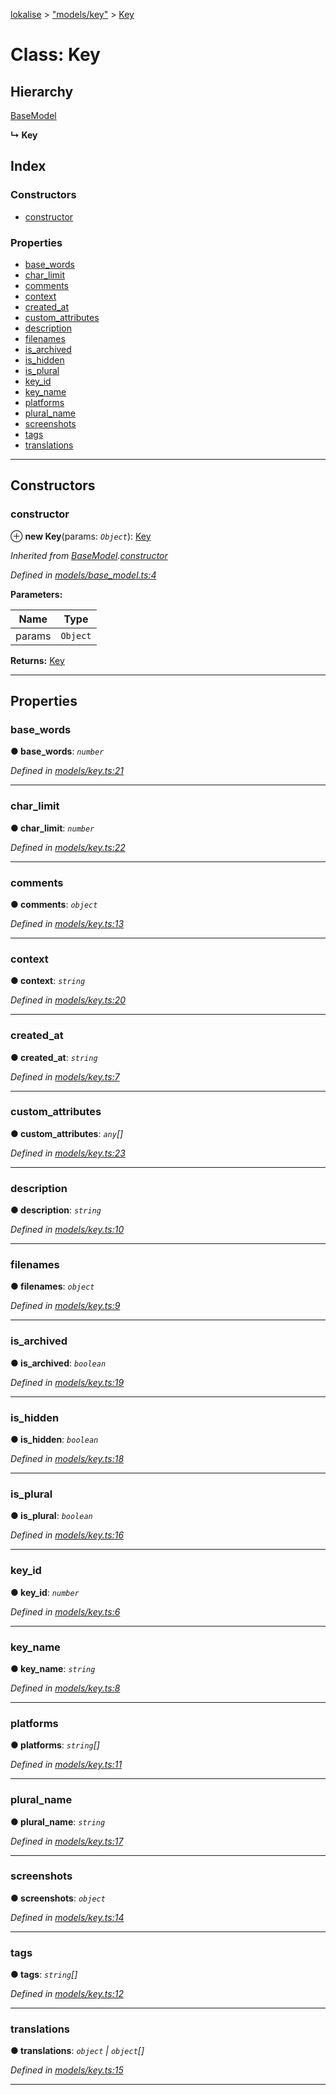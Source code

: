 [lokalise](../README.md) > ["models/key"](../modules/_models_key_.md) > [Key](../classes/_models_key_.key.md)

# Class: Key

## Hierarchy

 [BaseModel](_models_base_model_.basemodel.md)

**↳ Key**

## Index

### Constructors

* [constructor](_models_key_.key.md#constructor)

### Properties

* [base_words](_models_key_.key.md#base_words)
* [char_limit](_models_key_.key.md#char_limit)
* [comments](_models_key_.key.md#comments)
* [context](_models_key_.key.md#context)
* [created_at](_models_key_.key.md#created_at)
* [custom_attributes](_models_key_.key.md#custom_attributes)
* [description](_models_key_.key.md#description)
* [filenames](_models_key_.key.md#filenames)
* [is_archived](_models_key_.key.md#is_archived)
* [is_hidden](_models_key_.key.md#is_hidden)
* [is_plural](_models_key_.key.md#is_plural)
* [key_id](_models_key_.key.md#key_id)
* [key_name](_models_key_.key.md#key_name)
* [platforms](_models_key_.key.md#platforms)
* [plural_name](_models_key_.key.md#plural_name)
* [screenshots](_models_key_.key.md#screenshots)
* [tags](_models_key_.key.md#tags)
* [translations](_models_key_.key.md#translations)

---

## Constructors

<a id="constructor"></a>

###  constructor

⊕ **new Key**(params: *`Object`*): [Key](_models_key_.key.md)

*Inherited from [BaseModel](_models_base_model_.basemodel.md).[constructor](_models_base_model_.basemodel.md#constructor)*

*Defined in [models/base_model.ts:4](https://github.com/lokalise/node-lokalise-api/blob/324e932/src/models/base_model.ts#L4)*

**Parameters:**

| Name | Type |
| ------ | ------ |
| params | `Object` |

**Returns:** [Key](_models_key_.key.md)

___

## Properties

<a id="base_words"></a>

###  base_words

**● base_words**: *`number`*

*Defined in [models/key.ts:21](https://github.com/lokalise/node-lokalise-api/blob/324e932/src/models/key.ts#L21)*

___
<a id="char_limit"></a>

###  char_limit

**● char_limit**: *`number`*

*Defined in [models/key.ts:22](https://github.com/lokalise/node-lokalise-api/blob/324e932/src/models/key.ts#L22)*

___
<a id="comments"></a>

###  comments

**● comments**: *`object`*

*Defined in [models/key.ts:13](https://github.com/lokalise/node-lokalise-api/blob/324e932/src/models/key.ts#L13)*

___
<a id="context"></a>

###  context

**● context**: *`string`*

*Defined in [models/key.ts:20](https://github.com/lokalise/node-lokalise-api/blob/324e932/src/models/key.ts#L20)*

___
<a id="created_at"></a>

###  created_at

**● created_at**: *`string`*

*Defined in [models/key.ts:7](https://github.com/lokalise/node-lokalise-api/blob/324e932/src/models/key.ts#L7)*

___
<a id="custom_attributes"></a>

###  custom_attributes

**● custom_attributes**: *`any`[]*

*Defined in [models/key.ts:23](https://github.com/lokalise/node-lokalise-api/blob/324e932/src/models/key.ts#L23)*

___
<a id="description"></a>

###  description

**● description**: *`string`*

*Defined in [models/key.ts:10](https://github.com/lokalise/node-lokalise-api/blob/324e932/src/models/key.ts#L10)*

___
<a id="filenames"></a>

###  filenames

**● filenames**: *`object`*

*Defined in [models/key.ts:9](https://github.com/lokalise/node-lokalise-api/blob/324e932/src/models/key.ts#L9)*

___
<a id="is_archived"></a>

###  is_archived

**● is_archived**: *`boolean`*

*Defined in [models/key.ts:19](https://github.com/lokalise/node-lokalise-api/blob/324e932/src/models/key.ts#L19)*

___
<a id="is_hidden"></a>

###  is_hidden

**● is_hidden**: *`boolean`*

*Defined in [models/key.ts:18](https://github.com/lokalise/node-lokalise-api/blob/324e932/src/models/key.ts#L18)*

___
<a id="is_plural"></a>

###  is_plural

**● is_plural**: *`boolean`*

*Defined in [models/key.ts:16](https://github.com/lokalise/node-lokalise-api/blob/324e932/src/models/key.ts#L16)*

___
<a id="key_id"></a>

###  key_id

**● key_id**: *`number`*

*Defined in [models/key.ts:6](https://github.com/lokalise/node-lokalise-api/blob/324e932/src/models/key.ts#L6)*

___
<a id="key_name"></a>

###  key_name

**● key_name**: *`string`*

*Defined in [models/key.ts:8](https://github.com/lokalise/node-lokalise-api/blob/324e932/src/models/key.ts#L8)*

___
<a id="platforms"></a>

###  platforms

**● platforms**: *`string`[]*

*Defined in [models/key.ts:11](https://github.com/lokalise/node-lokalise-api/blob/324e932/src/models/key.ts#L11)*

___
<a id="plural_name"></a>

###  plural_name

**● plural_name**: *`string`*

*Defined in [models/key.ts:17](https://github.com/lokalise/node-lokalise-api/blob/324e932/src/models/key.ts#L17)*

___
<a id="screenshots"></a>

###  screenshots

**● screenshots**: *`object`*

*Defined in [models/key.ts:14](https://github.com/lokalise/node-lokalise-api/blob/324e932/src/models/key.ts#L14)*

___
<a id="tags"></a>

###  tags

**● tags**: *`string`[]*

*Defined in [models/key.ts:12](https://github.com/lokalise/node-lokalise-api/blob/324e932/src/models/key.ts#L12)*

___
<a id="translations"></a>

###  translations

**● translations**: *`object` | `object`[]*

*Defined in [models/key.ts:15](https://github.com/lokalise/node-lokalise-api/blob/324e932/src/models/key.ts#L15)*

___

